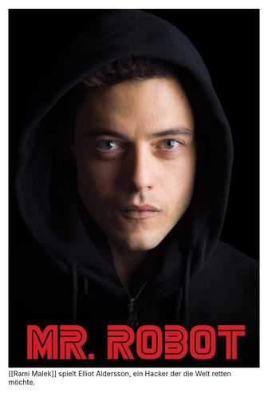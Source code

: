 ![](../../attachments/Pasted%20image%2020251023010002.png)
[[Rami Malek]] spielt Elliot Aldersson, ein Hacker der die Welt retten möchte. 
